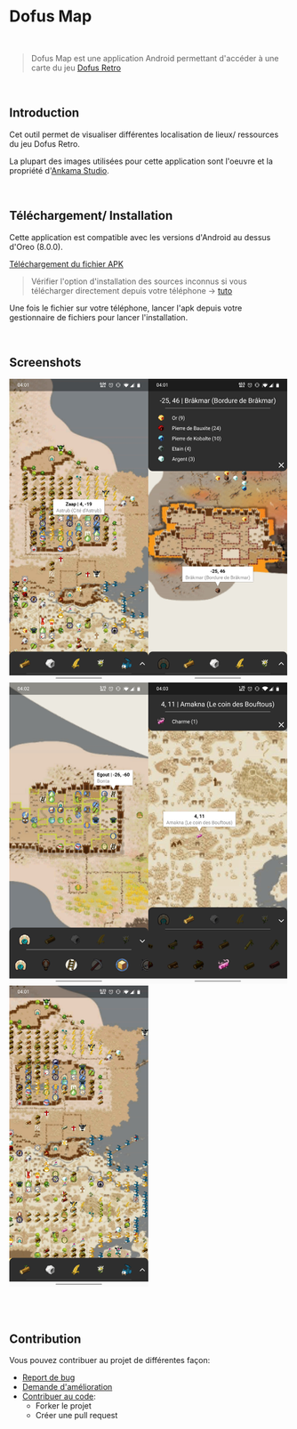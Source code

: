 # Dofus Map

</br>

> Dofus Map est une application Android permettant d'accéder à une carte du jeu [Dofus Retro](https://www.dofus.com/fr/dofus-retro)

</br>

## Introduction

Cet outil permet de visualiser différentes localisation de lieux/ ressources du jeu Dofus Retro.

La plupart des images utilisées pour cette application sont l'oeuvre et la propriété d'[Ankama Studio](https://www.ankama.com/fr).

</br>

## Téléchargement/ Installation

Cette application est compatible avec les versions d'Android au dessus d'Oreo (8.0.0).

[Téléchargement du fichier APK](https://github.com/AntoineAverlant/DofusMap/raw/425a832c8a49433c5b7467c1ed4024ef450729ba/readme/dofus-map.apk)

> Vérifier l'option d'installation des sources inconnus si vous télécharger directement depuis votre téléphone -> [tuto](https://www.frandroid.com/comment-faire/tutoriaux/184151_comment-installer-un-fichier-apk-sur-son-terminal-android)

Une fois le fichier sur votre téléphone, lancer l'apk depuis votre gestionnaire de fichiers pour lancer l'installation.

</br>

## Screenshots

<img src="./readme/screen1.jpg" width="250"><img src="./readme/screen2.jpg" width="250"><img src="./readme/screen3.jpg" width="250"><img src="./readme/screen4.jpg" width="250"><img src="./readme/screen5.jpg" width="250">

</br></br>

## Contribution

Vous pouvez contribuer au projet de différentes façon:

- [Report de bug](https://github.com/AntoineAverlant/DofusMap/issues/new)
- [Demande d'amélioration](https://github.com/AntoineAverlant/DofusMap/issues/new)
- [Contribuer au code](https://github.com/AntoineAverlant/DofusMap/pulls):
  - Forker le projet
  - Créer une pull request
